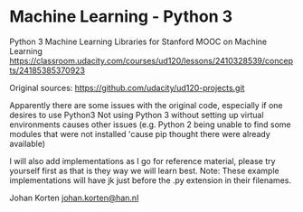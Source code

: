 # Machine Learning - Python 3

Python 3 Machine Learning Libraries for Stanford MOOC on Machine Learning
https://classroom.udacity.com/courses/ud120/lessons/2410328539/concepts/24185385370923


Original sources: https://github.com/udacity/ud120-projects.git

Apparently there are some issues with the original code, especially if one desires to use Python3
Not using Python 3 without setting up virtual environments causes other issues (e.g. Python 2 being unable to find some modules that were not installed 'cause pip thought there were already available)

I will also add implementations as I go for reference material, please try yourself first as that is they way we will learn best. 
Note: These example implementations will have jk just before the .py extension in their filenames.

Johan Korten
johan.korten@han.nl
